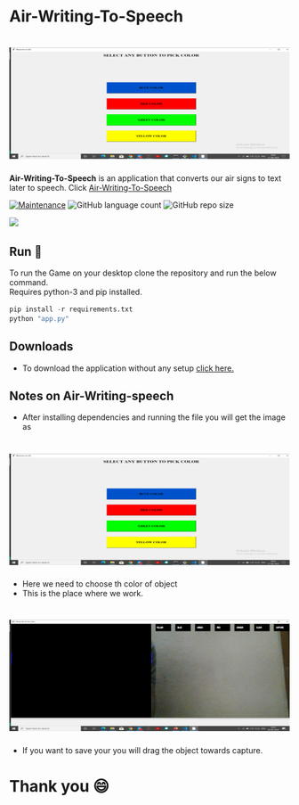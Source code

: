 # Air-Writing-To-Speech
# <img src="gallery/gui.png" height = "200px" width ="600px"/>
<b>Air-Writing-To-Speech</b> is an application that converts our air signs to text later to speech. Click [Air-Writing-To-Speech](https://bit.ly/38g5WxK)

[![Maintenance](https://img.shields.io/badge/Maintained%3F-yes-green.svg)](https://github.com/developers-cosmos/Air-Writing-To-Speech/graphs/commit-activity) ![GitHub language count](http://img.shields.io/github/languages/count/developers-cosmos/Air-Writing-To-Speech) ![GitHub repo size](https://img.shields.io/github/repo-size/developers-cosmos/Air-Writing-To-Speech)

<img src="6gif.gif"/>

## Run :runner:

To run the Game on your desktop clone the repository and run the below command.<br>
Requires python-3 and pip installed.

```python
pip install -r requirements.txt
python "app.py"
```

## Downloads

* To download the application without any setup [click here.](https://bit.ly/38g5WxK)

## Notes on Air-Writing-speech

* After installing dependencies and running the file you will get the image as
 # <img src="gallery/gui.png" height = "200px" width ="600px"/>
* Here we need to choose th color of object
* This is the place where we work.
 # <img src="gallery/screen.png" height = "200px" width ="600px"/>
* If you want to save your you will drag the object towards capture.

# Thank you :smile:

